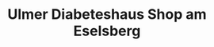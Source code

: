 ---
title: "Ulmer Diabeteshaus Shop am Eselsberg"
url: /ulm/ulmer-diabeteshaus-shop-am-eselsberg/
shop: Sanitätshaus
---